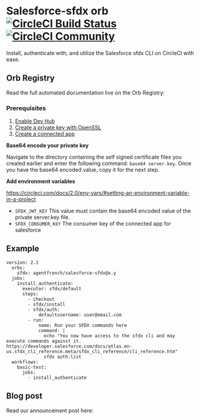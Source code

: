 # Salesforce-sfdx orb [![CircleCI Build Status](https://circleci.com/gh/CircleCI-Public/orb-starter-kit.svg?style=shield "CircleCI Build Status")](https://circleci.com/gh/CircleCI-Public/orb-starter-kit) [![CircleCI Community](https://img.shields.io/badge/community-CircleCI%20Discuss-343434.svg)](https://discuss.circleci.com/c/ecosystem/orbs)

Install, authenticate with, and utilize the Salesforce sfdx CLI on CircleCI with ease.

## Orb Registry

Read the full automated documentation live on the Orb Registry: 

### Prerequisites

1. [Enable Dev Hub](https://developer.salesforce.com/docs/atlas.en-us.sfdx_setup.meta/sfdx_setup/sfdx_setup_enable_devhub.htm)
2. [Create a private key with OpenSSL](https://developer.salesforce.com/docs/atlas.en-us.sfdx_dev.meta/sfdx_dev/sfdx_dev_auth_key_and_cert.htm)
3. [Create a connected app](https://developer.salesforce.com/docs/atlas.en-us.sfdx_dev.meta/sfdx_dev/sfdx_dev_auth_connected_app.htm)

**Base64 encode your private key**

Navigate to the directory containing the self signed certificate files you created earlier and enter the following command: `base64 server.key`. Once you have the base64 encoded value, copy it for the next step.

**Add environment variables**

https://circleci.com/docs/2.0/env-vars/#setting-an-environment-variable-in-a-project
* `SFDX_JWT_KEY`
This value must contain the base64 encoded value of the private server.key file.
* `SFDX_CONSUMER_KEY`
The consumer key of the connected app for salesforce

## Example

```
version: 2.1
  orbs:
    sfdx: agentfrench/salesforce-sfdx@x.y
  jobs:
    install_authenticate:
      executor: sfdx/default
      steps:
        - checkout
        - sfdx/install
        - sfdx/auth:
            defaultusername: user@email.com
        - run:
            name: Run your SFDX commands here
            command: |
              echo "You now have access to the sfdx cli and may execute commands against it. https://developer.salesforce.com/docs/atlas.en-us.sfdx_cli_reference.meta/sfdx_cli_reference/cli_reference.htm"
              sfdx auth:list
  workflows:
    basic-test:
      jobs:
        - install_authenticate

```

## Blog post

Read our announcement post here: 